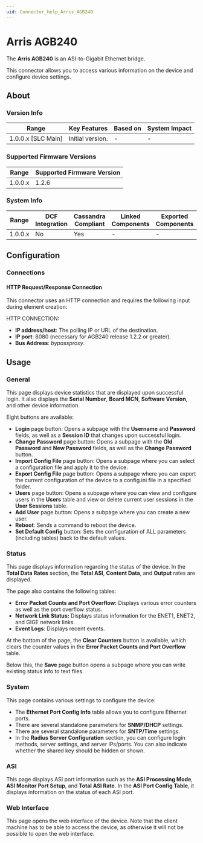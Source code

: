 ```yaml
---
uid: Connector_help_Arris_AGB240
---
```


# Arris AGB240

The **Arris AGB240** is an ASI-to-Gigabit Ethernet bridge.

This connector allows you to access various information on the device and configure device settings.

## About

### Version Info

| Range              | Key Features     | Based on | System Impact |
|--------------------|------------------|----------|---------------|
| 1.0.0.x [SLC Main] | Initial version. | -        | -             |

### Supported Firmware Versions

| Range   | Supported Firmware Version |
|---------|----------------------------|
| 1.0.0.x | 1.2.6                      |

### System Info

| Range   | DCF Integration | Cassandra Compliant | Linked Components | Exported Components |
|---------|-----------------|---------------------|-------------------|---------------------|
| 1.0.0.x | No              | Yes                 | -                 | -                   |

## Configuration

### Connections

#### HTTP Request/Response Connection

This connector uses an HTTP connection and requires the following input during element creation:

HTTP CONNECTION:

- **IP address/host**: The polling IP or URL of the destination.
- **IP port**: 8080 (necessary for AGB240 release 1.2.2 or greater).
- **Bus Address**: *bypassproxy*.

## Usage

### General

This page displays device statistics that are displayed upon successful login. It also displays the **Serial Number**, **Board MCN**, **Software Version**, and other device information.

Eight buttons are available:

- **Login** page button: Opens a subpage with the **Username** and **Password** fields, as well as a **Session ID** that changes upon successful login.
- **Change Password** page button: Opens a subpage with the **Old Password** and **New Password** fields, as well as the **Change Password** button.
- **Import Config File** page button: Opens a subpage where you can select a configuration file and apply it to the device.
- **Export Config File** page button: Opens a subpage where you can export the current configuration of the device to a config.ini file in a specified folder.
- **Users** page button: Opens a subpage where you can view and configure users in the **Users** table and view or delete current user sessions in the **User Sessions** table.
- **Add User** page button: Opens a subpage where you can create a new user.
- **Reboot**: Sends a command to reboot the device.
- **Set Default Config** button: Sets the configuration of ALL parameters (including tables) back to the default values.

### Status

This page displays information regarding the status of the device. In the **Total Data Rates** section, the **Total ASI**, **Content Data**, and **Output** rates are displayed.

The page also contains the following tables:

- **Error Packet Counts and Port Overflow:** Displays various error counters as well as the port overflow status.
- **Network Link Status:** Displays status information for the ENET1, ENET2, and GIGE network links.
- **Event Logs**: Displays recent events.

At the bottom of the page, the **Clear Counters** button is available, which clears the counter values in the **Error Packet Counts and Port Overflow** table.

Below this, the **Save** page button opens a subpage where you can write existing status info to text files.

### System

This page contains various settings to configure the device:

- The **Ethernet Port Config Info** table allows you to configure Ethernet ports.
- There are several standalone parameters for **SNMP/DHCP** settings.
- There are several standalone parameters for **SNTP/Time** settings.
- In the **Radius Server Configuration** section, you can configure login methods, server settings, and server IPs/ports. You can also indicate whether the shared key should be hidden or shown.

### ASI

This page displays ASI port information such as the **ASI Processing Mode**, **ASI Monitor Port Setup**, and **Total ASI Rate**. In the **ASI Port Config Table**, it displays information on the status of each ASI port.

### Web Interface

This page opens the web interface of the device. Note that the client machine has to be able to access the device, as otherwise it will not be possible to open the web interface.
